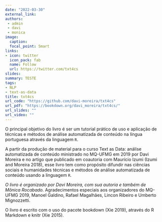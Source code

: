 ```yaml
---
date: "2022-03-30"
external_link:
authors: 
 - admin
 - davi
 - monica
image:
  caption: 
  focal_point: Smart
links:
- icon: twitter
  icon_pack: fab
  name: Follow
  url: https://twitter.com/txt4cs
slides:
summary: TESTE
tags:
- NLP
- text-as-data
title: txt4cs
url_code: "https://github.com/davi-moreira/txt4cs"
url_pdf: "https://bookdown.org/davi_moreira/txt4cs/"
url_slides: ""
url_video: ""
---
```


O principal objetivo do livro é ser um tutorial prático de uso e aplicação de técnicas e métodos de análise automatizada de conteúdo na língua portuguesa através da linguagem `R`.

A partir da produção de material para o curso Text as Data: análise automatizada de conteúdo ministrado no MQ-UFMG em 2019 por Davi Moreira e no artigo que publicado em coautoria com Maurício Izumi (Izumi and Moreira 2018), esse livro tem como propósito difundir nas ciências sociais e humanidades técnicas e métodos de análise automatizada de conteúdo usando a linguagem `R`.

*O livro é organizado por Davi Moreira, com sua autoria e também de Mônica Rocabado.*
Agradecimentos especiais aos organizadores do MQ-UFMG 2019, Manoel Galdino, Rafael Magalhães, Lincon Ribeiro e Umberto Mignozzetti.

O livro é escrito com o uso do pacote bookdown (Xie 2019), através do R Markdown e knitr (Xie 2015).
